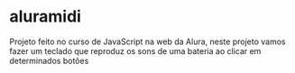 # aluramidi
Projeto feito no curso de JavaScript na web da Alura, neste projeto vamos fazer um teclado que reproduz os sons de uma bateria ao clicar em determinados botões
